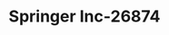 ---
f_zip-code: 55106
f_state-code: MN
title: Springer Inc-26874
f_phone: 651-772-3456
f_city-only: Saint Paul
f_address: 876 7Th Street East Saint Paul
f_location-unique-id: '26874'
slug: springer-inc-26874
updated-on: '2024-05-30T13:46:58.046Z'
created-on: '2024-05-30T13:36:59.803Z'
published-on: '2024-05-30T13:54:32.469Z'
f_city-state: cms/city/saint-paul-mn.md
f_company: cms/company/springer-inc.md
f_state: cms/state/minnesota.md
layout: '[payday-loan].html'
tags: payday-loan
---